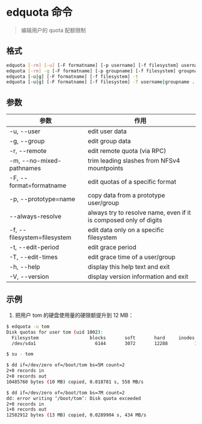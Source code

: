 # edquota 命令

> 编辑用户的 quota 配额限制

## 格式

```bash
edquota [-rm] [-u] [-F formatname] [-p username] [-f filesystem] username ...
edquota [-rm] -g [-F formatname] [-p groupname] [-f filesystem] groupname ...
edquota [-u|g] [-F formatname] [-f filesystem] -t
edquota [-u|g] [-F formatname] [-f filesystem] -T username|groupname ...
```

## 参数

| 参数 | 作用 |
| --------- | --------- |
| -u, --user | edit user data |
| -g, --group | edit group data |
| -r, --remote | edit remote quota (via RPC) |
| -m, --no-mixed-pathnames | trim leading slashes from NFSv4 mountpoints |
| -F, --format=formatname | edit quotas of a specific format |
| -p, --prototype=name | copy data from a prototype user/group |
| --always-resolve | always try to resolve name, even if it is composed only of digits |
| -f, --filesystem=filesystem | edit data only on a specific filesystem |
| -t, --edit-period | edit grace period |
| -T, --edit-times | edit grace time of a user/group |
| -h, --help | display this help text and exit |
| -V, --version | display version information and exit |

## 示例

1. 把用户 tom 的硬盘使用量的硬限额提升到 12 MB：

```bash
$ edquota -u tom
Disk quotas for user tom (uid 1002):
  Filesystem                   blocks       soft       hard     inodes     soft     hard
  /dev/sda1                      6144       3072       12288          1        3        6

$ su - tom

$ dd if=/dev/zero of=/boot/tom bs=5M count=2
2+0 records in
2+0 records out
10485760 bytes (10 MB) copied, 0.018781 s, 558 MB/s

$ dd if=/dev/zero of=/boot/tom bs=7M count=2
dd: error writing ‘/boot/tom’: Disk quota exceeded
2+0 records in
1+0 records out
12582912 bytes (13 MB) copied, 0.0289904 s, 434 MB/s
```
